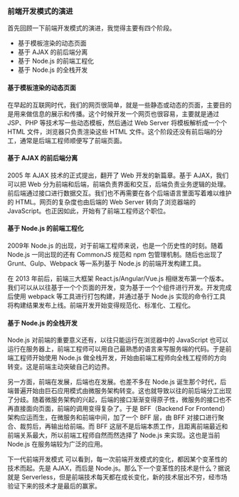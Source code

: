 ### 前端开发模式的演进
首先回顾一下前端开发模式的演进，我觉得主要有四个阶段。

+ 基于模板渲染的动态页面
+ 基于 AJAX 的前后端分离
+ 基于 Node.js 的前端工程化
+ 基于 Node.js 的全栈开发


#### 基于模板渲染的动态页面

在早起的互联网时代，我们的网页很简单，就是一些静态或动态的页面，主要目的是用来做信息的展示和传播。这个时候开发一个网页也很容易，主要就是通过 JSP、PHP 等技术写一些动态模板，然后通过 Web Server 将模板解析成一个个 HTML 文件，浏览器只负责渲染这些 HTML 文件。这个阶段还没有前后端的分工，通常是后端工程师顺便写了前端页面。



#### 基于 AJAX 的前后端分离

2005 年 AJAX 技术的正式提出，翻开了 Web 开发的新篇章。基于 AJAX，我们可以把 Web 分为前端和后端，前端负责界面和交互，后端负责业务逻辑的处理。前后端通过接口进行数据交互。我们也不再需要在各个后端语言里面写着难以维护的 HTML。网页的复杂度也由后端的 Web Server 转向了浏览器端的 JavaScript。也正因如此，开始有了前端工程师这个职位。

 

#### 基于 Node.js 的前端工程化

2009年 Node.js 的出现，对于前端工程师来说，也是一个历史性的时刻。随着 Node.js 一同出现的还有 CommonJS 规范和 npm 包管理机制。随后也出现了 Grunt、Gulp、Webpack 等一系列基于 Node.js 的前端开发构建工具。

在 2013 年前后，前端三大框架 React.js/Angular/Vue.js 相继发布第一个版本。我们可以从以往基于一个个页面的开发，变为基于一个个组件进行开发。开发完成后使用 webpack 等工具进行打包构建，并通过基于 Node.js 实现的命令行工具将构建结果发布上线。前端开发开始变得规范化、标准化、工程化。



#### 基于 Node.js 的全栈开发

Node.js 对前端的重要意义还有，以往只能运行在浏览器中的 JavaScript 也可以运行在服务器上，前端工程师可以用自己最熟悉的语言来写服务端的代码。于是前端工程师开始使用 Node.js 做全栈开发，开始由前端工程师向全栈工程师的方向转变。这是前端主动突破自己的边界。<br>

另一方面，前端在发展，后端也在发展。也差不多在 Node.js 诞生那个时代，后端普遍开始由巨石应用模式由微服务架构转变。这也就导致以往的前后端分工出现了分歧。随着微服务架构的兴起，后端的接口渐渐变得原子性，微服务的接口也不再直接面向页面，前端的调用变得复杂了。于是 BFF（Backend For Frontend）架构应运而生，在微服务和前端中间，加了一个 BFF 层，由 BFF 对接口进行聚合、裁剪后，再输出给前端。而 BFF 这层不是后端本质工作，且距离前端最近和前端关系最大，所以前端工程师自然而然选择了 Node.js 来实现。这也是当前 Node.js 在服务端较为广泛的应用。


下一代前端开发模式
可以看到，每一次前端开发模式的变化，都因某个变革性的技术而起。先是 AJAX，而后是 Node.js。那么下一个变革性的技术是什么？据说就是 Serverless，但是前端技术每天都在成长变化，新的技术层出不穷，经市场验证下来的技术才是最后的赢家。